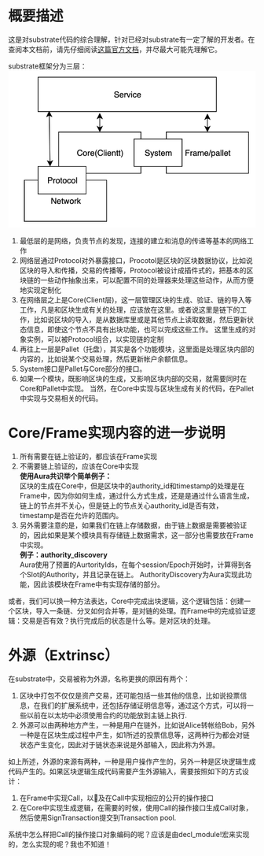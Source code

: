 # 概要描述
   这是对substrate代码的综合理解，针对已经对substrate有一定了解的开发者。在查阅本文档前，请先仔细阅读[这篇官方文档](https://substrate.dev/docs/en/)，并尽最大可能先理解它。
   
   substrate框架分为三层：  
![](substrate_top.png)
1. 最低层的是网络，负责节点的发现，连接的建立和消息的传递等基本的网络工作  
2. 网络层通过Protocol对外暴露接口，Procotol是区块的区块数据协议，比如说区块的导入和传播，交易的传播等，Protocol被设计成插件式的，把基本的区块链的一些动作抽象出来，可以配置不同的处理器来处理这些动作，从而方便地实现定制化  
3. 在网络层之上是Core(Client层)，这一层管理区块的生成、验证、链的导入等工作，凡是和区块生成有关的处理，应该放在这里。或者说这里是链下的工作，比如说区块的导入，是从数据库里或是其他节点上读取数据，然后更新状态信息，即使这个节点不具有出块功能，也可以完成这些工作。 这里生成的对象实例，可以被Protocol组合，以实现链的定制  
4. 再往上一层是Pallet（托盘），其实是各个功能模块，这里面是处理区块内部的内容的，比如说某个交易处理，然后更新帐户余额信息。  
5. System接口是Pallet与Core部分的接口。  
6. 如果一个模块，既影响区块的生成，又影响区块内部的交易，就需要同时在Core和Pallet中实现。 当然，在Core中实现与区块生成有关的代码，在Pallet中实现与交易相关的代码。  

# Core/Frame实现内容的进一步说明
1. 所有需要在链上验证的，都应该在Frame实现
2. 不需要链上验证的，应该在Core中实现  
**使用Aura共识举个简单例子：**  
区块的生成在Core中，但是区块中的authority_id和timestamp的处理是在Frame中，因为你如何生成，通过什么方式生成，还是是通过什么语言生成，链上的节点并不关心，但是链上的节点关心authority_id是否有效，timestamp是否在允许的范围内。  
3. 另外需要注意的是，如果我们在链上存储数据，由于链上数据是需要被验证的，因此如果是某个模块具有存储链上数据需求，这一部分也需要放在Frame中实现。   
**例子：authority_discovery**  
Aura使用了预置的AurtorityIds，在每个session/Epoch开始时，计算得到各个Slot的Authority，并且记录在链上。 AuthorityDiscovery为Aura实现此功能，因此该模块在Frame中有实现存储的部分。
 
 或者，我们可以换一种方法表达，Core中完成出块逻辑，这个逻辑包括：创建一个区块，导入一条链、分叉如何合并等，是对链的处理。而Frame中的完成验证逻辑：交易是否有效？执行完成后的状态是什么等。是对区块的处理。

 # 外源（Extrinsc）
在substrate中，交易被称为外源，名称更换的原因有两个：
 1. 区块中打包不仅仅是资产交易，还可能包括一些其他的信息，比如说投票信息，在我们的扩展系统中，还包括存储证明信息等，通过这个方式，可以将一些以前在以太坊中必须使用合约的功能放到主链上执行.
 2. 外源可以由两种地方产生，一种是用户在链外，比如说Alice转帐给Bob，另外一种是在区块生成过程中产生，如1所述的投票信息等，这两种行为都会对链状态产生变化，因此对于链状态来说是外部输入，因此称为外源。  
 
如上所述，外源的来源有两种，一种是用户操作产生的，另外一种是区块逻辑生成代码产生的。如果区块逻辑生成代码需要产生外源输入，需要按照如下的方式设计：  
 1. 在Frame中实现Call，以及在Call中实现相应的公开的操作接口
 2. 在Core中实现生成逻辑，在需要的时候，使用Call的操作接口生成Call对象，然后使用SignTransaction提交到Transaction pool.

系统中怎么样把Call的操作接口对象编码的呢？应该是由decl_module!宏来实现的，怎么实现的呢？我也不知道！